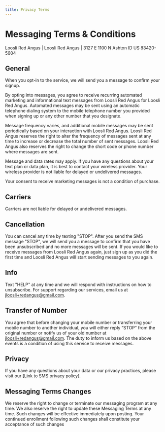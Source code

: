 ```yaml
---
title: Privacy Terms
---
```

# Messaging Terms & Conditions

Loosli Red Angus | Loosli Red Angus | 3127 E 1100 N Ashton ID US 83420-5604

## General

When you opt-in to the service, we will send you a message to confirm your signup.

By opting into messages, you agree to receive recurring automated marketing and informational text messages from Loosli Red Angus for Loosli Red Angus. Automated messages may be sent using an automatic telephone dialing system to the mobile telephone number you provided when signing up or any other number that you designate.

Message frequency varies, and additional mobile messages may be sent periodically based on your interaction with Loosli Red Angus. Loosli Red Angus reserves the right to alter the frequency of messages sent at any time to increase or decrease the total number of sent messages. Loosli Red Angus also reserves the right to change the short code or phone number where messages are sent.

Message and data rates may apply. If you have any questions about your text plan or data plan, it is best to contact your wireless provider. Your wireless provider is not liable for delayed or undelivered messages.

Your consent to receive marketing messages is not a condition of purchase.

## Carriers

Carriers are not liable for delayed or undelivered messages.

## Cancellation

You can cancel any time by texting "STOP". After you send the SMS message "STOP", we will send you a message to confirm that you have been unsubscribed and no more messages will be sent. If you would like to receive messages from Loosli Red Angus again, just sign up as you did the first time and Loosli Red Angus will start sending messages to you again.

## Info

Text "HELP" at any time and we will respond with instructions on how to unsubscribe. For support regarding our services, email us at jloosli+redangus@gmail.com.

## Transfer of Number

You agree that before changing your mobile number or transferring your mobile number to another individual, you will either reply “STOP” from the original number or notify us of your old number at jloosli+redangus@gmail.com. The duty to inform us based on the above events is a condition of using this service to receive messages.

## Privacy

If you have any questions about your data or our privacy practices, please visit our [Link to SMS privacy policy].

## Messaging Terms Changes

We reserve the right to change or terminate our messaging program at any time. We also reserve the right to update these Messaging Terms at any time. Such changes will be effective immediately upon posting. Your continued enrollment following such changes shall constitute your acceptance of such changes